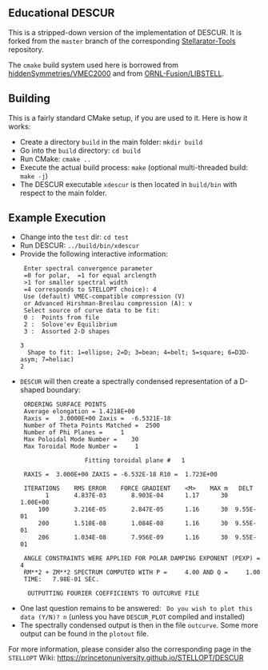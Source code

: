 ## Educational DESCUR

This is a stripped-down version of the implementation of DESCUR.
It is forked from the `master` branch of the corresponding [Stellarator-Tools](https://github.com/ORNL-Fusion/DESCUR) repository.

The `cmake` build system used here is borrowed
from [hiddenSymmetries/VMEC2000](https://github.com/hiddenSymmetries/VMEC2000)
and from [ORNL-Fusion/LIBSTELL](https://github.com/ORNL-Fusion/LIBSTELL).

## Building
This is a fairly standard CMake setup, if you are used to it.
Here is how it works:
 * Create a directory `build` in the main folder: `mkdir build`
 * Go into the `build` directory: `cd build`
 * Run CMake: `cmake ..`
 * Execute the actual build process: `make` (optional multi-threaded build: `make -j`)
 * The DESCUR executable `xdescur` is then located in `build/bin` with respect to the main folder.

## Example Execution
 * Change into the `test` dir: `cd test`
 * Run DESCUR: `../build/bin/xdescur`
 * Provide the following interactive information:
    ```
     Enter spectral convergence parameter
     =0 for polar,  =1 for equal arclength
     >1 for smaller spectral width
     =4 corresponds to STELLOPT choice): 4
     Use (default) VMEC-compatible compression (V)
     or Advanced Hirshman-Breslau compression (A): v
     Select source of curve data to be fit:
     0 :  Points from file
     2 :  Solove'ev Equilibrium
     3 :  Assorted 2-D shapes

    3
      Shape to fit: 1=ellipse; 2=D; 3=bean; 4=belt; 5=square; 6=D3D-asym; 7=heliac)
    2
    ```
 * `DESCUR` will then create a spectrally condensed representation of a D-shaped boundary:
    ```
     ORDERING SURFACE POINTS
     Average elongation = 1.4218E+00
     Raxis =   3.0000E+00 Zaxis =  -6.5321E-18
     Number of Theta Points Matched =  2500
     Number of Phi Planes =     1
     Max Poloidal Mode Number =    30
     Max Toroidal Mode Number =     1

                      Fitting toroidal plane #   1

     RAXIS =  3.000E+00 ZAXIS = -6.532E-18 R10 =  1.723E+00

     ITERATIONS    RMS ERROR    FORCE GRADIENT    <M>    MAX m   DELT
           1       4.837E-03       8.903E-04      1.17      30  1.00E+00
         100       3.216E-05       2.847E-05      1.16      30  9.55E-01
         200       1.510E-08       1.084E-08      1.16      30  9.55E-01
         206       1.034E-08       7.956E-09      1.16      30  9.55E-01

     ANGLE CONSTRAINTS WERE APPLIED FOR POLAR DAMPING EXPONENT (PEXP) =  4
     RM**2 + ZM**2 SPECTRUM COMPUTED WITH P =     4.00 AND Q =     1.00
     TIME:   7.98E-01 SEC.

      OUTPUTTING FOURIER COEFFICIENTS TO OUTCURVE FILE
      ```
 * One last question remains to be answered:
    ``` Do you wish to plot this data (Y/N)? n```
   (unless you have `DESCUR_PLOT` compiled and installed)
 * The spectrally condensed output is then in the file `outcurve`.
   Some more output can be found in the `plotout` file.

For more information, please consider also the corresponding page in the `STELLOPT` Wiki:
https://princetonuniversity.github.io/STELLOPT/DESCUR


